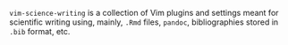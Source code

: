 `vim-science-writing` is a collection of Vim plugins and settings meant for scientific writing using, mainly, `.Rmd` files, `pandoc`,
bibliographies stored in `.bib` format, etc.
